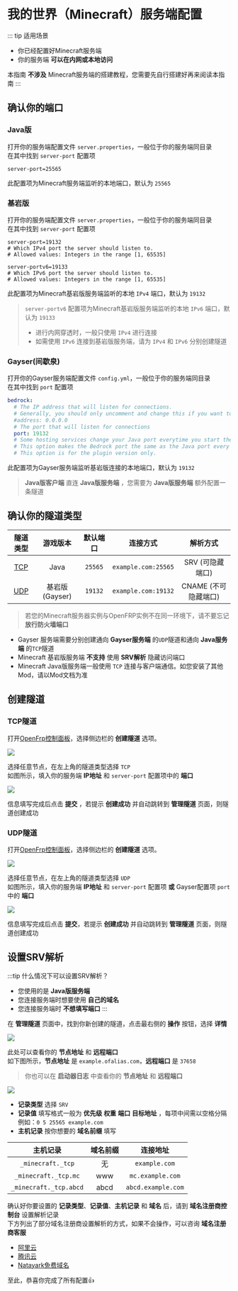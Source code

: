# 我的世界（Minecraft）服务端配置

::: tip 适用场景

- 你已经配置好Minecraft服务端
- 你的服务端 **可以在内网或本地访问**

本指南 **不涉及** Minecraft服务端的搭建教程，您需要先自行搭建好再来阅读本指南
:::

## 确认你的端口

### Java版

打开你的服务端配置文件 `server.properties`，一般位于你的服务端同目录  
在其中找到 `server-port` 配置项

``` properties
server-port=25565
```

此配置项为Minecraft服务端监听的本地端口，默认为 `25565`

### 基岩版

打开你的服务端配置文件 `server.properties`，一般位于你的服务端同目录  
在其中找到 `server-port` 配置项

``` properties
server-port=19132
# Which IPv4 port the server should listen to.
# Allowed values: Integers in the range [1, 65535]

server-portv6=19133
# Which IPv6 port the server should listen to.
# Allowed values: Integers in the range [1, 65535]
```

此配置项为Minecraft基岩版服务端监听的本地 `IPv4` 端口，默认为 `19132`  
>`server-portv6` 配置项为Minecraft基岩版服务端监听的本地 `IPv6` 端口，默认为 `19133`  
>
>- 进行内网穿透时，一般只使用 `IPv4` 进行连接  
>- 如需使用 `IPv6` 连接到基岩版服务端，请为 `IPv4` 和 `IPv6` 分别创建隧道  

### Gayser(间歇泉)

打开你的Gayser服务端配置文件 `config.yml`，一般位于你的服务端同目录  
在其中找到 `port` 配置项

``` yml
bedrock:
  # The IP address that will listen for connections.
  # Generally, you should only uncomment and change this if you want to limit what IPs can connect to your server.
  #address: 0.0.0.0
  # The port that will listen for connections
  port: 19132
  # Some hosting services change your Java port everytime you start the server and require the same port to be used for Bedrock.
  # This option makes the Bedrock port the same as the Java port every time you start the server.
  # This option is for the plugin version only.
```

此配置项为Gayser服务端监听基岩版连接的本地端口，默认为 `19132`  
>**Java版客户端** 直连 **Java版服务端** ，您需要为 **Java版服务端** 额外配置一条隧道

## 确认你的隧道类型

|隧道类型|游戏版本|默认端口|连接方式|解析方式|
|:-------------:|:-----------:|:-----:|:-----------------:|:-----------------:|
|[TCP](#tcp隧道)|Java         |`25565`|`example.com:25565`|SRV (可隐藏端口)    |
|[UDP](#udp隧道)|基岩版(Gayser)|`19132`|`example.com:19132`|CNAME (不可隐藏端口)|

>若您的Minecraft服务器实例与OpenFRP实例不在同一环境下，请不要忘记 **放行防火墙端口**

- Gayser 服务端需要分别创建通向 **Gayser服务端** 的`UDP`隧道和通向 **Java服务端** 的`TCP`隧道  
- Minecraft 基岩版服务端 **不支持** 使用 **SRV解析** 隐藏访问端口  
- Minecraft Java版服务端一般使用 `TCP` 连接与客户端通信。如您安装了其他Mod，请以Mod文档为准  

## 创建隧道

### TCP隧道

打开[OpenFrp控制面板](https://console.openfrp.net/create-proxies)，选择侧边栏的 **创建隧道** 选项。

![](./image/of1.png)

选择任意节点，在左上角的隧道类型选择 `TCP`  
如图所示，填入你的服务端 **IP地址** 和 `server-port` 配置项中的 **端口**

![](./image/mc1.png)

信息填写完成后点击 **提交** ，若提示 **创建成功** 并自动跳转到 **管理隧道** 页面，则隧道创建成功

### UDP隧道

打开[OpenFrp控制面板](https://console.openfrp.net/create-proxies)，选择侧边栏的 **创建隧道** 选项。

![](./image/of1.png)

选择任意节点，在左上角的隧道类型选择 `UDP`  
如图所示，填入你的服务端 **IP地址** 和 `server-port` 配置项 **或** Gayser配置项 `port` 中的 **端口**

![](./image/mc3.png)

信息填写完成后点击 **提交**，若提示 **创建成功** 并自动跳转到 **管理隧道** 页面，则隧道创建成功

## 设置SRV解析

:::tip 什么情况下可以设置SRV解析？

- 您使用的是 **Java版服务端**
- 您连接服务端时想要使用 **自己的域名**
- 您连接服务端时 **不想填写端口**
:::

在 **管理隧道** 页面中，找到你新创建的隧道，点击最右侧的 **操作** 按钮，选择 **详情**

![](./image/of6.png)

此处可以查看你的 **节点地址** 和 **远程端口**  
如下图所示，**节点地址** 是 `example.ofalias.com`，**远程端口** 是 `37658`
>你也可以在 **启动器日志** 中查看你的 **节点地址** 和 **远程端口**  

![](./image/mc2.png)

- **记录类型** 选择 `SRV`
- **记录值** 填写格式一般为 **优先级** **权重** **端口** **目标地址** ，每项中间需以空格分隔 例如：`0 5 25565 example.com`
- **主机记录** 按你想要的 **域名前缀** 填写

| 主机记录     | 域名前缀 | 连接地址         |
| :-------------:|:-------:| :-------------: |
|`_minecraft._tcp`|    无    | `example.com`    |
|`_minecraft._tcp.mc`|   www   | `mc.example.com`|
|`_minecraft._tcp.abcd`|   abcd   | `abcd.example.com`|

确认好你要设置的 **记录类型**、**记录值**、**主机记录** 和 **域名** 后，请到 **域名注册商控制台** 设置解析记录  
下方列出了部分域名注册商设置解析的方式，如果不会操作，可以咨询 **域名注册商客服**  

- [阿里云](https://help.aliyun.com/zh/dns/add-a-dns-record#h2-srv-8)
- [腾讯云](https://cloud.tencent.com/document/product/302/12647)
- [Natayark免费域名](/use/other/free-domain.html#srv记录)

至此，恭喜你完成了所有配置👍
